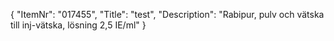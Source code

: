 {
  "ItemNr": "017455",
  "Title": "test",
  "Description": "Rabipur, pulv och vätska till inj-vätska, lösning 2,5 IE/ml"
}